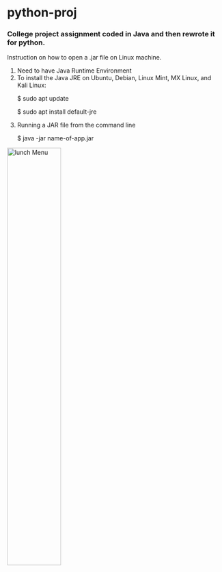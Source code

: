 # python-proj

<h3>College project assignment coded in Java and then rewrote it for python.</h3>

Instruction on how to open a .jar file on Linux machine.

1. Need to have Java Runtime Environment
2. To install the Java JRE on Ubuntu, Debian, Linux Mint, MX Linux, and Kali Linux:
     <p>$ sudo apt update</p>
     <p>$ sudo apt install default-jre</p>
3. Running a JAR file from the command line
     <p>$ java -jar name-of-app.jar</p>

  <img src="https://github.com/user-attachments/assets/84946eac-6f69-4b72-b710-c4360a4de87b" alt="lunch Menu" style="width:50%; height:auto;">
